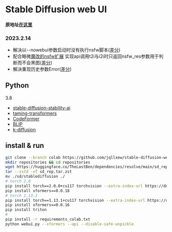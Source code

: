 # Stable Diffusion web UI
#### 原地址[在这里](https://github.com/AUTOMATIC1111/stable-diffusion-webui)

### 2023.2.14
- 解决以--nowebui参数启动时没有执行nsfw脚本([差分](https://github.com/jqllxew/stable-diffusion-webui/commit/a4c75b143485eba23f46e8ef4f640e974517c301#diff-e093b909cce8fa9f0d7a77571607f8a1f9733c18d6e68ca2d03699c962df6fb5))
- 配合略微[魔改的nsfw扩展](https://github.com/jqllxew/stable-diffusion-webui-nsfw-censor)
  实现api调用t2i与i2i时只返回nsfw_res参数用于判断而不会黑图([差分](https://github.com/jqllxew/stable-diffusion-webui/commit/5309641965b7e41dc0dfe57587b265567a649aeb))
- 解决重现历史参数Error([差分](https://github.com/jqllxew/stable-diffusion-webui/commit/36d34026f47b75d9ad42119da23c326ea2384f29))

## Python
3.8

- [stable-diffusion-stability-ai](https://github.com/Stability-AI/stablediffusion)
- [taming-transformers](https://github.com/CompVis/taming-transformers)
- [CodeFormer](https://github.com/sczhou/CodeFormer)
- [BLIP](https://github.com/salesforce/BLIP)
- [k-diffusion](https://github.com/crowsonkb/k-diffusion)

## install & run

```bash
git clone --branch colab https://github.com/jqllxew/stable-diffusion-webui.git sd_colab && cd sd_colab
mkdir repositories && cd repositories 
wget https://huggingface.co/TheLastBen/dependencies/resolve/main/sd_rep.tar.zst
tar --zstd -xf sd_rep.tar.zst
mv ./sd/stablediffusion ./
# torch 2.0
pip install torch==2.0.0+cu117 torchvision --extra-index-url https://download.pytorch.org/whl/cu117
pip install xformers==0.0.18
# torch 1.13.1
pip install torch==1.13.1+cu117 torchvision --extra-index-url https://download.pytorch.org/whl/cu117
pip install xformers==0.0.16
pip install triton
# 
pip install -r requirements_colab.txt
python webui.py --xformers --api --disable-safe-unpickle
```
